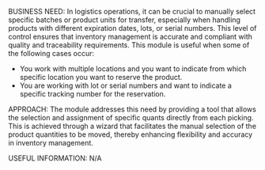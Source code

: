 BUSINESS NEED: 
In logistics operations, it can be crucial to manually select specific batches or product units for transfer, especially when handling products with different expiration dates, lots, or serial numbers. This level of control ensures that inventory management is accurate and compliant with quality and traceability requirements.
This module is useful when some of the following cases occur:
* You work with multiple locations and you want to indicate from which specific location you want to reserve the product.
* You are working with lot or serial numbers and want to indicate a specific tracking number for the reservation.

APPROACH: The module addresses this need by providing a tool that allows the selection and assignment of specific quants directly from each picking. This is achieved through a wizard that facilitates the manual selection of the product quantities to be moved, thereby enhancing flexibility and accuracy in inventory management.

USEFUL INFORMATION: N/A

